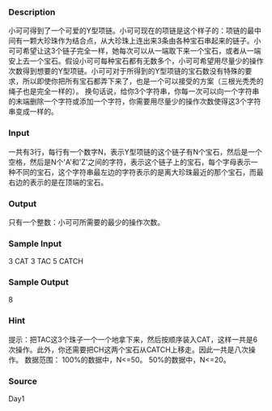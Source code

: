
### Description
小可可得到了一个可爱的Y型项链。小可可现在的项链是这个样子的：项链的最中间有一颗大珍珠作为结合点，从大珍珠上连出来3条由各种宝石串起来的链子。小可可希望让这3个链子完全一样，她每次可以从一端取下来一个宝石，或者从一端安上去一个宝石。假设小可可每种宝石都有无数多个，小可可希望用尽量少的操作次数得到想要的Y型项链。小可可对于所得到的Y型项链的宝石数没有特殊的要求，所以即使你把所有宝石都弄下来了，也是一个可以接受的方案（三根光秃秃的绳子也是完全一样的）。 换句话说，给你3个字符串，你每一次可以向一个字符串的末端删除一个字符或添加一个字符，你需要用尽量少的操作次数使得这3个字符串变成一样的。  
### Input
一共有3行，每行有一个数字N，表示Y型项链的这个链子有N个宝石，然后是一个空格，然后是N个'A'和'Z'之间的字符，表示这个链子上的宝石，每个字母表示一种不同的宝石，这个字符串最左边的字符表示的是离大珍珠最近的那个宝石，而最右边的表示的是在顶端的宝石。 
### Output
只有一个整数：小可可所需要的最少的操作次数。 
### Sample Input
3 CAT
3 TAC
5 CATCH


### Sample Output
8


### Hint
提示：把TAC这3个珠子一个一个地拿下来，然后按顺序装入CAT，这样一共是6次操作。此外，你还需要把CH这两个宝石从CATCH上移走。因此一共是八次操作。 数据范围： 100%的数据中，N<=50。 50%的数据中，N<=20。 
### Source
Day1